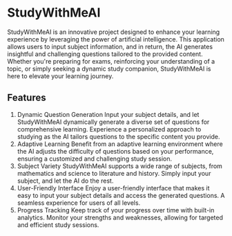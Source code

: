 # StudyWithMeAI
StudyWithMeAI is an innovative project designed to enhance your learning experience by leveraging the power of artificial intelligence. This application allows users to input subject information, and in return, the AI generates insightful and challenging questions tailored to the provided content. Whether you're preparing for exams, reinforcing your understanding of a topic, or simply seeking a dynamic study companion, StudyWithMeAI is here to elevate your learning journey.
## Features
1. Dynamic Question Generation
Input your subject details, and let StudyWithMeAI dynamically generate a diverse set of questions for comprehensive learning.
Experience a personalized approach to studying as the AI tailors questions to the specific content you provide.
2. Adaptive Learning
Benefit from an adaptive learning environment where the AI adjusts the difficulty of questions based on your performance, ensuring a customized and challenging study session.
3. Subject Variety
StudyWithMeAI supports a wide range of subjects, from mathematics and science to literature and history. Simply input your subject, and let the AI do the rest.
4. User-Friendly Interface
Enjoy a user-friendly interface that makes it easy to input your subject details and access the generated questions. A seamless experience for users of all levels.
5. Progress Tracking
Keep track of your progress over time with built-in analytics. Monitor your strengths and weaknesses, allowing for targeted and efficient study sessions.
